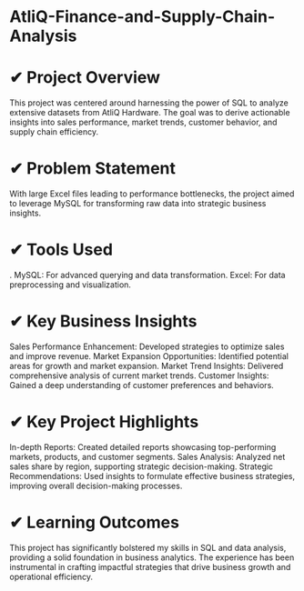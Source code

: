 # AtliQ-Finance-and-Supply-Chain-Analysis
# ✔  Project Overview

This project was centered around harnessing the power of SQL to analyze extensive datasets from AtliQ Hardware. The goal was to derive actionable insights into sales performance, market trends, customer behavior, and supply chain efficiency.

# ✔ Problem Statement

With large Excel files leading to performance bottlenecks, the project aimed to leverage MySQL for transforming raw data into strategic business insights.

# ✔  Tools Used

. MySQL: For advanced querying and data transformation.
Excel: For data preprocessing and visualization.
# ✔  Key Business Insights

Sales Performance Enhancement: Developed strategies to optimize sales and improve revenue.
Market Expansion Opportunities: Identified potential areas for growth and market expansion.
Market Trend Insights: Delivered comprehensive analysis of current market trends.
Customer Insights: Gained a deep understanding of customer preferences and behaviors.
# ✔  Key Project Highlights

In-depth Reports: Created detailed reports showcasing top-performing markets, products, and customer segments.
Sales Analysis: Analyzed net sales share by region, supporting strategic decision-making.
Strategic Recommendations: Used insights to formulate effective business strategies, improving overall decision-making processes.
# ✔  Learning Outcomes

This project has significantly bolstered my skills in SQL and data analysis, providing a solid foundation in business analytics. The experience has been instrumental in crafting impactful strategies that drive business growth and operational efficiency.

